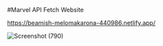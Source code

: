 #Marvel API Fetch Website

https://beamish-melomakarona-440986.netlify.app/


![Screenshot (790)](https://user-images.githubusercontent.com/55741118/170236645-46bfc01c-9732-4d51-87af-ed0ff2a852a1.png)
